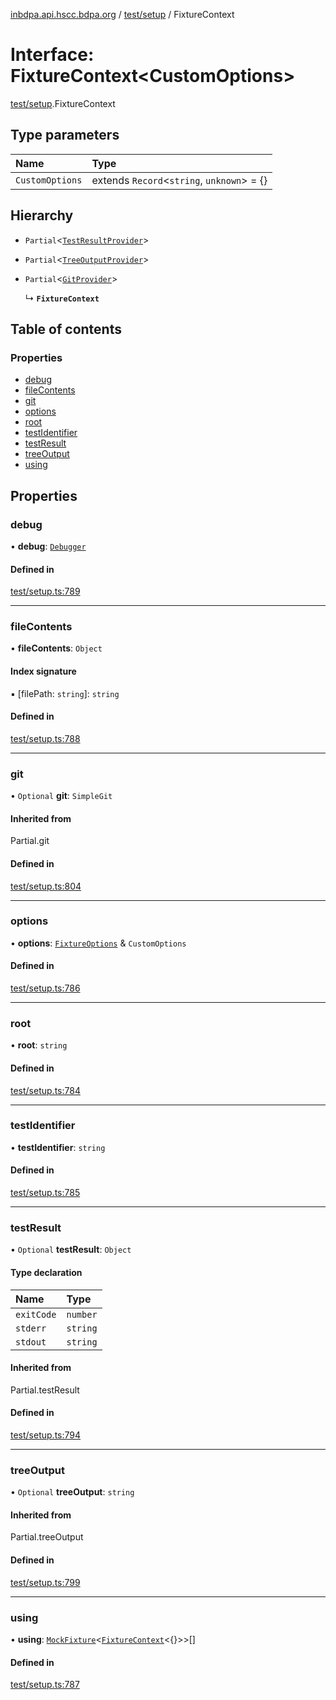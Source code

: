 [inbdpa.api.hscc.bdpa.org](../README.md) / [test/setup](../modules/test_setup.md) / FixtureContext

# Interface: FixtureContext<CustomOptions\>

[test/setup](../modules/test_setup.md).FixtureContext

## Type parameters

| Name | Type |
| :------ | :------ |
| `CustomOptions` | extends `Record`<`string`, `unknown`\> = {} |

## Hierarchy

- `Partial`<[`TestResultProvider`](test_setup.TestResultProvider.md)\>

- `Partial`<[`TreeOutputProvider`](test_setup.TreeOutputProvider.md)\>

- `Partial`<[`GitProvider`](test_setup.GitProvider.md)\>

  ↳ **`FixtureContext`**

## Table of contents

### Properties

- [debug](test_setup.FixtureContext.md#debug)
- [fileContents](test_setup.FixtureContext.md#filecontents)
- [git](test_setup.FixtureContext.md#git)
- [options](test_setup.FixtureContext.md#options)
- [root](test_setup.FixtureContext.md#root)
- [testIdentifier](test_setup.FixtureContext.md#testidentifier)
- [testResult](test_setup.FixtureContext.md#testresult)
- [treeOutput](test_setup.FixtureContext.md#treeoutput)
- [using](test_setup.FixtureContext.md#using)

## Properties

### debug

• **debug**: [`Debugger`](lib_debug_extended.Debugger.md)

#### Defined in

[test/setup.ts:789](https://github.com/nhscc/inbdpa.api.hscc.bdpa.org/blob/742232e/test/setup.ts#L789)

___

### fileContents

• **fileContents**: `Object`

#### Index signature

▪ [filePath: `string`]: `string`

#### Defined in

[test/setup.ts:788](https://github.com/nhscc/inbdpa.api.hscc.bdpa.org/blob/742232e/test/setup.ts#L788)

___

### git

• `Optional` **git**: `SimpleGit`

#### Inherited from

Partial.git

#### Defined in

[test/setup.ts:804](https://github.com/nhscc/inbdpa.api.hscc.bdpa.org/blob/742232e/test/setup.ts#L804)

___

### options

• **options**: [`FixtureOptions`](test_setup.FixtureOptions.md) & `CustomOptions`

#### Defined in

[test/setup.ts:786](https://github.com/nhscc/inbdpa.api.hscc.bdpa.org/blob/742232e/test/setup.ts#L786)

___

### root

• **root**: `string`

#### Defined in

[test/setup.ts:784](https://github.com/nhscc/inbdpa.api.hscc.bdpa.org/blob/742232e/test/setup.ts#L784)

___

### testIdentifier

• **testIdentifier**: `string`

#### Defined in

[test/setup.ts:785](https://github.com/nhscc/inbdpa.api.hscc.bdpa.org/blob/742232e/test/setup.ts#L785)

___

### testResult

• `Optional` **testResult**: `Object`

#### Type declaration

| Name | Type |
| :------ | :------ |
| `exitCode` | `number` |
| `stderr` | `string` |
| `stdout` | `string` |

#### Inherited from

Partial.testResult

#### Defined in

[test/setup.ts:794](https://github.com/nhscc/inbdpa.api.hscc.bdpa.org/blob/742232e/test/setup.ts#L794)

___

### treeOutput

• `Optional` **treeOutput**: `string`

#### Inherited from

Partial.treeOutput

#### Defined in

[test/setup.ts:799](https://github.com/nhscc/inbdpa.api.hscc.bdpa.org/blob/742232e/test/setup.ts#L799)

___

### using

• **using**: [`MockFixture`](test_setup.MockFixture.md)<[`FixtureContext`](test_setup.FixtureContext.md)<{}\>\>[]

#### Defined in

[test/setup.ts:787](https://github.com/nhscc/inbdpa.api.hscc.bdpa.org/blob/742232e/test/setup.ts#L787)
